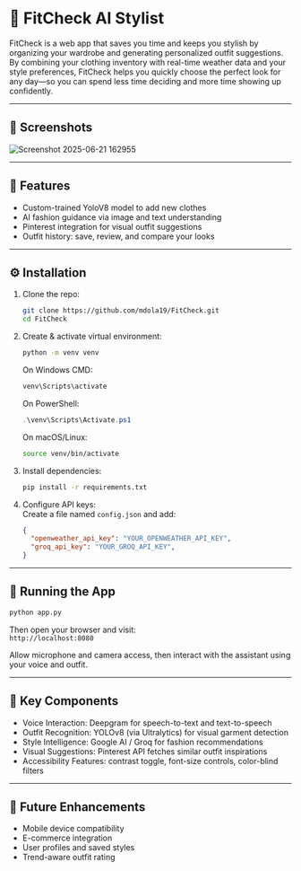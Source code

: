 # 🧥 FitCheck AI Stylist

FitCheck is a web app that saves you time and keeps you stylish by organizing your wardrobe and generating personalized outfit suggestions. By combining your clothing inventory with real-time weather data and your style preferences, FitCheck helps you quickly choose the perfect look for any day—so you can spend less time deciding and more time showing up confidently.

---

## 📸 Screenshots

![Screenshot 2025-06-21 162955](https://github.com/user-attachments/assets/1a570364-4ae7-4016-bc0b-0d0e181d812f)

---

## 🚀 Features

- Custom-trained YoloV8 model to add new clothes 
- AI fashion guidance via image and text understanding  
- Pinterest integration for visual outfit suggestions  
- Outfit history: save, review, and compare your looks 

---

## ⚙️ Installation

1. Clone the repo:  
   ```bash
   git clone https://github.com/mdola19/FitCheck.git
   cd FitCheck
   ```

2. Create & activate virtual environment:  
   ```bash
   python -m venv venv
   ```  
   On Windows CMD:  
   ```cmd
   venv\Scripts\activate
   ```  
   On PowerShell:  
   ```powershell
   .\venv\Scripts\Activate.ps1
   ```  
   On macOS/Linux:  
   ```bash
   source venv/bin/activate
   ```

3. Install dependencies:  
   ```bash
   pip install -r requirements.txt
   ```

4. Configure API keys:  
   Create a file named `config.json` and add:
   ```json
   {
     "openweather_api_key": "YOUR_OPENWEATHER_API_KEY",
     "groq_api_key": "YOUR_GROQ_API_KEY",
   }
   ```

---

## 🚀 Running the App

```bash
python app.py
```

Then open your browser and visit:  
`http://localhost:8080`

Allow microphone and camera access, then interact with the assistant using your voice and outfit.

---

## 🧩 Key Components

- Voice Interaction: Deepgram for speech-to-text and text-to-speech  
- Outfit Recognition: YOLOv8 (via Ultralytics) for visual garment detection  
- Style Intelligence: Google AI / Groq for fashion recommendations  
- Visual Suggestions: Pinterest API fetches similar outfit inspirations  
- Accessibility Features: contrast toggle, font-size controls, color-blind filters

---

## 🎯 Future Enhancements

- Mobile device compatibility  
- E-commerce integration  
- User profiles and saved styles  
- Trend-aware outfit rating


